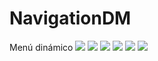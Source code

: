# NavigationDM
Menú dinámico
![](Capturas/WhatsApp%20Image%202021-06-30%20at%2021.00.06(1).jpeg)
![](Capturas/WhatsApp%20Image%202021-06-30%20at%2021.00.06(2).jpeg)
![](Capturas/WhatsApp%20Image%202021-06-30%20at%2021.00.06.jpeg)
![](Capturas/WhatsApp%20Image%202021-06-30%20at%2021.00.06(3).jpeg)
![](Capturas/WhatsApp%20Image%202021-06-30%20at%2021.00.06(4).jpeg)
![](Capturas/WhatsApp%20Image%202021-06-30%20at%2021.00.06(5).jpeg)
